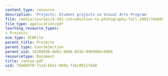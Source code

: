 ```yaml
---
content_type: resource
description: 'Projects: Student projects on Visual Arts Program'
file: /media/courses/4-341-introduction-to-photography-fall-2002/7de6b970711d65e1904af1bc0611fde8_rantao.pdf
file_type: application/pdf
learning_resource_types:
- Projects
ocw_type: OCWFile
parent_title: Projects
parent_type: CourseSection
parent_uid: 34260936-dd81-9b86-831b-996996bc9909
resourcetype: Document
title: rantao.pdf
uid: 7de6b970-711d-65e1-904a-f1bc0611fde8
---
```

